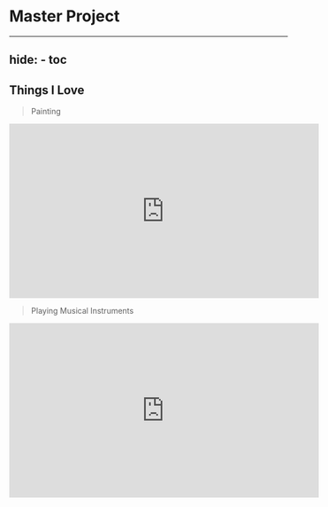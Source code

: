 # Master Project


---
hide:
    - toc
---

## Things I Love

>Painting

<iframe width="560" height="315" src="https://www.youtube.com/embed/qfFADpYqJtQ?start=26" title="YouTube video player" frameborder="0" allow="accelerometer; autoplay; clipboard-write; encrypted-media; gyroscope; picture-in-picture" allowfullscreen></iframe>

>Playing Musical Instruments

<iframe width="560" height="315" src="https://www.youtube.com/embed/dwzLctcK_wU?start=55" title="YouTube video player" frameborder="0" allow="accelerometer; autoplay; clipboard-write; encrypted-media; gyroscope; picture-in-picture" allowfullscreen></iframe>